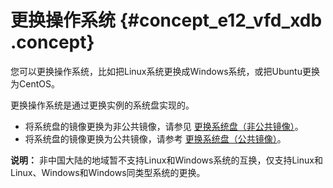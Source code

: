 # 更换操作系统 {#concept_e12_vfd_xdb .concept}

您可以更换操作系统，比如把Linux系统更换成Windows系统，或把Ubuntu更换为CentOS。

更换操作系统是通过更换实例的系统盘实现的。

-   将系统盘的镜像更换为非公共镜像，请参见 [更换系统盘（非公共镜像）](cn.zh-CN/用户指南/云盘/更换系统盘（非公共镜像）.md#)。
-   将系统盘的镜像更换为公共镜像，请参考 [更换系统盘（公共镜像）](cn.zh-CN/用户指南/云盘/更换系统盘（公共镜像）.md#)。

**说明：** 非中国大陆的地域暂不支持Linux和Windows系统的互换，仅支持Linux和Linux、Windows和Windows同类型系统的更换。

